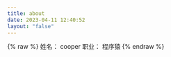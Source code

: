 ```yaml
---
title: about
date: 2023-04-11 12:40:52
layout: "false"
---
```

{% raw %}
姓名： cooper
职业： 程序猿
{% endraw %}
